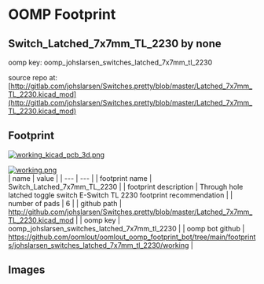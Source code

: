 # OOMP Footprint  
## Switch_Latched_7x7mm_TL_2230  by none  
  
oomp key: oomp_johslarsen_switches_latched_7x7mm_tl_2230  
  
source repo at: [http://gitlab.com/johslarsen/Switches.pretty/blob/master/Latched_7x7mm_TL_2230.kicad_mod](http://gitlab.com/johslarsen/Switches.pretty/blob/master/Latched_7x7mm_TL_2230.kicad_mod)  
## Footprint  
  
[![working_kicad_pcb_3d.png](working_kicad_pcb_3d_600.png)](working_kicad_pcb_3d.png)  
  
[![working.png](working_600.png)](working.png)  
| name | value | 
| --- | --- | 
| footprint name | Switch_Latched_7x7mm_TL_2230 | 
| footprint description | Through hole latched toggle switch E-Switch TL 2230 footprint recommendation | 
| number of pads | 6 | 
| github path | http://github.com/johslarsen/Switches.pretty/blob/master/Latched_7x7mm_TL_2230.kicad_mod | 
| oomp key | oomp_johslarsen_switches_latched_7x7mm_tl_2230 | 
| oomp bot github | https://github.com/oomlout/oomlout_oomp_footprint_bot/tree/main/footprints/johslarsen_switches_latched_7x7mm_tl_2230/working | 
## Images  

